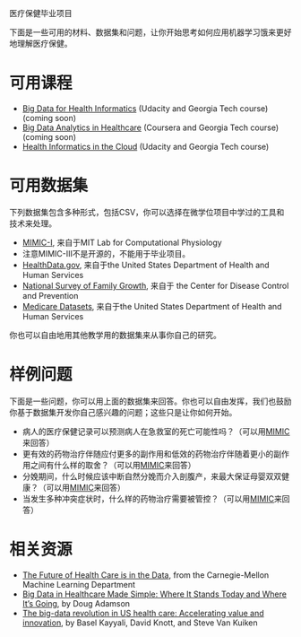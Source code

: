 医疗保健毕业项目


下面是一些可用的材料、数据集和问题，让你开始思考如何应用机器学习饿来更好地理解医疗保健。


# 可用课程

*   [Big Data for Health Informatics](http://www.omscs.gatech.edu/courses/cse-8803-special-topics-big-data-for-health-informatics/) (Udacity and Georgia Tech course) (coming soon)
*   [Big Data Analytics in Healthcare](https://www.coursera.org/course/bigdataanalytics) (Coursera and Georgia Tech course) (coming soon)
*   [Health Informatics in the Cloud](https://www.udacity.com/course/health-informatics-in-the-cloud--ud809) (Udacity and Georgia Tech course)

# 可用数据集

下列数据集包含多种形式，包括CSV，你可以选择在微学位项目中学过的工具和技术来处理。

*   [MIMIC-I](https://physionet.org/physiobank/database/mimicdb/), 来自于MIT Lab for Computational Physiology
*   注意<span class="c0 c11">MIMIC-III不是开源的，不能用于毕业项目。
*   [HealthData.gov](http://www.healthdata.gov/dataset), 来自于the United States Department of Health and Human Services
*   [National Survey of Family Growth](http://www.cdc.gov/nchs/nsfg/about_nsfg.htm), 来自于 the Center for Disease Control and Prevention
*   [Medicare Datasets](https://data.medicare.gov/data/hospital-compare), 来自于the United States Department of Health and Human Services


你也可以自由地用其他教学用的数据集来从事你自己的研究。

# 样例问题

下面是一些问题，你可以用上面的数据集来回答。你也可以自由发挥，我们也鼓励你基于数据集开发你自己感兴趣的问题；这些只是让你如何开始。

*   病人的医疗保健记录可以预测病人在急救室的死亡可能性吗？（可以用[MIMIC](https://mimic.physionet.org/)来回答）
*   更有效的药物治疗伴随应付更多的副作用和低效的药物治疗伴随着更小的副作用之间有什么样的取舍？（可以用[MIMIC](https://mimic.physionet.org/)来回答）
*   分娩期间，什么时候应该中断自然分娩而介入剖腹产，来最大保证母婴双双健康？（可以用[MIMIC](https://mimic.physionet.org/)来回答）
*   当发生多种冲突症状时，什么样的药物治疗需要被管控？（可以用[MIMIC](https://mimic.physionet.org/)来回答）

# 相关资源

*   [The Future of Health Care is in the Data](https://www.ml.cmu.edu/news/health-data-alliance-center.html), from the Carnegie-Mellon Machine Learning Department
*   [Big Data in Healthcare Made Simple: Where It Stands Today and Where It’s Going](https://www.healthcatalyst.com/big-data-in-healthcare-made-simple), by Doug Adamson
*   [The big-data revolution in US health care: Accelerating value and innovation](http://www.mckinsey.com/insights/health_systems_and_services/the_big-data_revolution_in_us_health_care), by Basel Kayyali, David Knott, and Steve Van Kuiken
